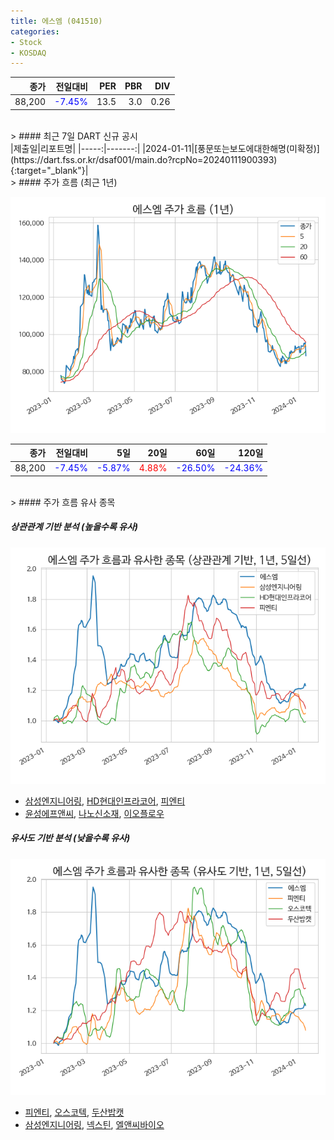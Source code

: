 ```yaml
---
title: 에스엠 (041510)
categories:
- Stock
- KOSDAQ
---
```


|종가|전일대비|PER|PBR|DIV|
|---:|-------:|--:|--:|--:|
|88,200|<span style="color: blue">-7.45%</span>|13.5|3.0|0.26|

<!-- more -->

<br>
> #### 최근 7일 DART 신규 공시

<br>
|제출일|리포트명|
|-----:|-------:|
|2024-01-11|[풍문또는보도에대한해명(미확정)](https://dart.fss.or.kr/dsaf001/main.do?rcpNo=20240111900393){:target="_blank"}|

<br>
> #### 주가 흐름 (최근 1년)

![041510](/assets/images/stock/041510.png)

|종가|전일대비|5일|20일|60일|120일|
|---:|-------:|--:|---:|---:|----:|
|88,200|<span style="color: blue">-7.45%</span>|<span style="color: blue">-5.87%</span>|<span style="color: red">4.88%</span>|<span style="color: blue">-26.50%</span>|<span style="color: blue">-24.36%</span>|

<br>
> #### 주가 흐름 유사 종목

##### 상관관계 기반 분석 (높을수록 유사)
![041510](/assets/images/stock/041510_corr.png)
- [삼성엔지니어링](/028050/), [HD현대인프라코어](/042670/), [피엔티](/137400/)
- [윤성에프앤씨](/372170/), [나노신소재](/121600/), [이오플로우](/294090/)

##### 유사도 기반 분석 (낮을수록 유사)
![041510](/assets/images/stock/041510_sim.png)
- [피엔티](/137400/), [오스코텍](/039200/), [두산밥캣](/241560/)
- [삼성엔지니어링](/028050/), [넥스틴](/348210/), [엘앤씨바이오](/290650/)
